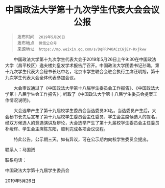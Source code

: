 # <center>中国政法大学第十九次学生代表大会会议公报</center>

> 发布时间　`2019年5月26日`<br>
发布地点　`微信公众号`<br>
来源地址　`https://mp.weixin.qq.com/s/DqFRP4OACzC6jEr-Rxjkww`

　　中国政法大学第十九次学生代表大会于2019年5月26日上午9:30在中国政法大学（昌平校区）逸夫楼刘皇发学术报告厅召开。中国政法大学团委书记孙璐，第十九次学生代表大会秘书长赵中名，北京市学生联合会驻会执行主席汪明旭，第十九次学生代表大会全体代表参加会议。

　　大会审议通过了《中国政法大学第十八届学生委员会工作报告》、《中国政法大学第十八届学生会工作报告》；听取了《中国政法大学第十八届学生委员会提案工作情况说明》。

　　大会选举产生了第十九届校学生委员会当选委员30名。当选委员产生后，大会秘书长先后宣布了第十九届校学生委员会主任委员、学生会主席候选人的提名，经双方候选人的竞选演讲及辩论，大会选举产生了第十九届校学生委员会主任委员朴峻辉、学生会主席陈东阳，顺利完成各项会议议程。

　　特此公告，公示期三天。如有异议，可在公示期内向校学生委员会提出。

联系人：马国赟

联系电话：

中国政法大学第十九届学生委员会

2019年5月26日